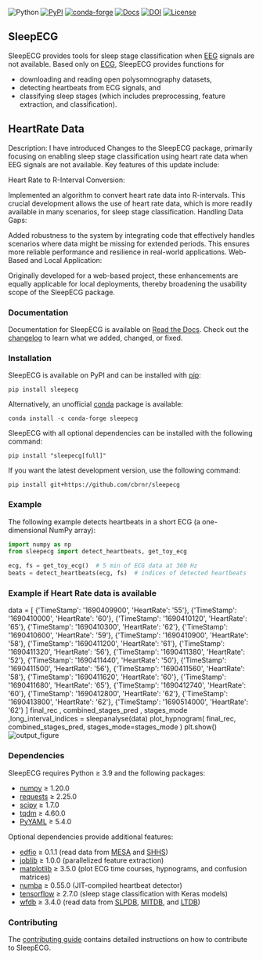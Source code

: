 ![Python](https://img.shields.io/pypi/pyversions/sleepecg.svg?logo=python&logoColor=white)
[![PyPI](https://img.shields.io/pypi/v/sleepecg)](https://pypi.org/project/sleepecg/)
[![conda-forge](https://img.shields.io/conda/v/conda-forge/sleepecg.svg?label=conda-forge)](https://anaconda.org/conda-forge/sleepecg)
[![Docs](https://readthedocs.org/projects/sleepecg/badge/?version=latest)](https://sleepecg.readthedocs.io/en/stable/index.html)
[![DOI](https://joss.theoj.org/papers/10.21105/joss.05411/status.svg)](https://doi.org/10.21105/joss.05411)
[![License](https://img.shields.io/github/license/cbrnr/sleepecg)](LICENSE)

## SleepECG

SleepECG provides tools for sleep stage classification when [EEG](https://en.wikipedia.org/wiki/Electroencephalography) signals are not available. Based only on [ECG](https://en.wikipedia.org/wiki/Electrocardiography), SleepECG provides functions for

- downloading and reading open polysomnography datasets,
- detecting heartbeats from ECG signals, and
- classifying sleep stages (which includes preprocessing, feature extraction, and classification).

## HeartRate Data
Description:
I have introduced Changes to the SleepECG package, primarily focusing on enabling sleep stage classification using heart rate data when EEG signals are not available. Key features of this update include:

Heart Rate to R-Interval Conversion:

Implemented an algorithm to convert heart rate data into R-intervals. This crucial development allows the use of heart rate data, which is more readily available in many scenarios, for sleep stage classification.
Handling Data Gaps:

Added robustness to the system by integrating code that effectively handles scenarios where data might be missing for extended periods. This ensures more reliable performance and resilience in real-world applications.
Web-Based and Local Application:

Originally developed for a web-based project, these enhancements are equally applicable for local deployments, thereby broadening the usability scope of the SleepECG package.
### Documentation

Documentation for SleepECG is available on [Read the Docs](https://sleepecg.readthedocs.io/en/stable/index.html). Check out the [changelog](https://github.com/cbrnr/sleepecg/blob/main/CHANGELOG.md) to learn what we added, changed, or fixed.


### Installation

SleepECG is available on PyPI and can be installed with [pip](https://pip.pypa.io/en/stable/):

```
pip install sleepecg
```

Alternatively, an unofficial [conda](https://docs.conda.io/en/latest/) package is available:

```
conda install -c conda-forge sleepecg
```

SleepECG with all optional dependencies can be installed with the following command:

```
pip install "sleepecg[full]"
```

If you want the latest development version, use the following command:

```
pip install git+https://github.com/cbrnr/sleepecg
```


### Example

The following example detects heartbeats in a short ECG (a one-dimensional NumPy array):

```python
import numpy as np
from sleepecg import detect_heartbeats, get_toy_ecg

ecg, fs = get_toy_ecg()  # 5 min of ECG data at 360 Hz
beats = detect_heartbeats(ecg, fs)  # indices of detected heartbeats
```
### Example if Heart Rate data is available
data = [
    {'TimeStamp': '1690409900', 'HeartRate': '55'},
    {'TimeStamp': '1690410000', 'HeartRate': '60'},
    {'TimeStamp': '1690410120', 'HeartRate': '65'},
    {'TimeStamp': '1690410300', 'HeartRate': '62'},
    {'TimeStamp': '1690410600', 'HeartRate': '59'},
    {'TimeStamp': '1690410900', 'HeartRate': '58'},
    {'TimeStamp': '1690411200', 'HeartRate': '61'},
    {'TimeStamp': '1690411320', 'HeartRate': '56'},
    {'TimeStamp': '1690411380', 'HeartRate': '52'},
    {'TimeStamp': '1690411440', 'HeartRate': '50'},
    {'TimeStamp': '1690411500', 'HeartRate': '56'},
    {'TimeStamp': '1690411560', 'HeartRate': '58'},
    {'TimeStamp': '1690411620', 'HeartRate': '60'},
    {'TimeStamp': '1690411680', 'HeartRate': '65'},
    {'TimeStamp': '1690412740', 'HeartRate': '60'},
    {'TimeStamp': '1690412800', 'HeartRate': '62'},
    {'TimeStamp': '1690413800', 'HeartRate': '62'},
    {'TimeStamp': '1690514000', 'HeartRate': '62'}
]
final_rec , combined_stages_pred , stages_mode ,long_interval_indices = sleepanalyse(data)
plot_hypnogram(
    final_rec,
    combined_stages_pred,
    stages_mode=stages_mode )
plt.show()
![output_figure](https://github.com/MashRiza/sleepecg/assets/133785714/f22c2e56-58f2-4f25-84a1-57247ebf33e7)

### Dependencies

SleepECG requires Python ≥ 3.9 and the following packages:

- [numpy](https://numpy.org/) ≥ 1.20.0
- [requests](https://requests.readthedocs.io/en/latest/) ≥ 2.25.0
- [scipy](https://scipy.org/) ≥ 1.7.0
- [tqdm](https://tqdm.github.io/) ≥ 4.60.0
- [PyYAML](https://pyyaml.org/) ≥ 5.4.0

Optional dependencies provide additional features:

- [edfio](https://github.com/the-siesta-group/edfio/) ≥ 0.1.1 (read data from [MESA](https://sleepdata.org/datasets/mesa) and [SHHS](https://sleepdata.org/datasets/shhs))
- [joblib](https://joblib.readthedocs.io/en/latest/) ≥ 1.0.0 (parallelized feature extraction)
- [matplotlib](https://matplotlib.org/) ≥ 3.5.0 (plot ECG time courses, hypnograms, and confusion matrices)
- [numba](https://numba.pydata.org/) ≥ 0.55.0 (JIT-compiled heartbeat detector)
- [tensorflow](https://www.tensorflow.org/) ≥ 2.7.0 (sleep stage classification with Keras models)
- [wfdb](https://github.com/MIT-LCP/wfdb-python/) ≥ 3.4.0 (read data from [SLPDB](https://physionet.org/content/slpdb), [MITDB](https://physionet.org/content/mitdb), and [LTDB](https://physionet.org/content/ltdb))


### Contributing

The [contributing guide](https://github.com/cbrnr/sleepecg/blob/main/CONTRIBUTING.md) contains detailed instructions on how to contribute to SleepECG.

